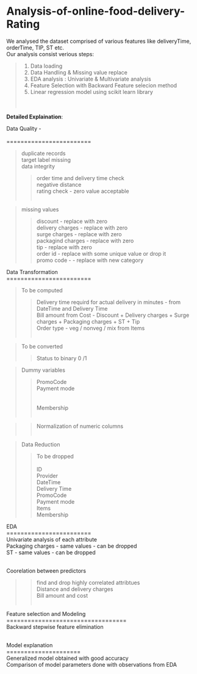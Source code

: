# Analysis-of-online-food-delivery-Rating

We analysed the dataset comprised of various features like deliveryTime, orderTime, TIP, ST etc. <br >
Our analysis consist verious steps:<br >
 > 1. Data loading<br >
 > 2. Data Handling & Missing value replace<br >
 > 3. EDA analysis : Univariate & Multivariate analysis<br >
 > 4. Feature Selection with Backward Feature selecion method<br >
 > 5. Linear regression model using scikit learn library<br ><br ><br >
  
**Detailed Explaination**:<br >

Data Quality   - <br ><br >
========================<br >
>duplicate  records <br >
>target label missing <br >
>data integrity  <br >
>>	order time and delivery time check <br >
>>	negative distance <br >
>>	rating check - zero value acceptable  <br ><br >
	     
>missing values 
>>	discount  - replace with zero  <br >
>>	delivery charges - replace with zero  <br >
>>	surge charges - replace with zero <br >
>>	packagind charges - replace with zero <br >
>>	tip - replace with zero <br >
>>	order id - replace with some unique value or drop it <br >
>>	promo code - - replace with new category <br >

Data Transformation<br >
========================<br >
>To be computed <br >
>>	Delivery time requird for actual delivery in minutes   - from DateTime and Delivery Time <br >
>>	Bill amount from Cost - Discount + Delivery charges + Surge charges + Packaging charges	+ ST + Tip    <br > 
>>	Order type - veg / nonveg / mix from Items    <br ><br >

>To be converted  <br >
>>	Status to binary 0 /1 <br >

>Dummy variables<br > 
>>	PromoCode<br >
>>	Payment mode<br ><br ><br >
>>	Membership<br ><br >

>>Normalization of numeric columns <br ><br >

>Data Reduction <br >
>>To be dropped <br >      
	ID<br >
	Provider<br >
	DateTime<br >
	Delivery Time<br >
	PromoCode<br >
	Payment mode<br >
	Items<br >
	Membership<br >

EDA <br >
========================<br >
Univariate analysis  of each attribute<br >
	Packaging charges - same values - can be dropped<br >
	ST - same values - can be dropped<br ><br >

Coorelation between predictors <br >
>>find and drop highly correlated attribtues<br >
>>	Distance and delivery charges<br >
>>	 Bill amount and cost<br ><br >

		
Feature selection and Modeling  <br >
==================================<br >
Backward stepwise feature elimination<br ><br >
		
Model explanation <br >
=====================<br >
Generalized model obtained with good accuracy <br >
Comparison of model parameters done with observations from EDA<br >


  
